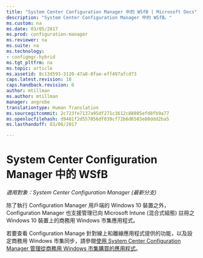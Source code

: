 ```yaml
---
title: "System Center Configuration Manager 中的 WSfB | Microsoft Docs"
description: "System Center Configuration Manager 中的 WSfB。"
ms.custom: na
ms.date: 03/05/2017
ms.prod: configuration-manager
ms.reviewer: na
ms.suite: na
ms.technology:
- configmgr-hybrid
ms.tgt_pltfrm: na
ms.topic: article
ms.assetid: 8c13d593-3120-47a8-8fae-eff497afcd73
caps.latest.revision: 18
caps.handback.revision: 0
author: mtillman
ms.author: mtillman
manager: angrobe
translationtype: Human Translation
ms.sourcegitcommit: 2c723fe7137a95df271c3612c88805efd8fb9a77
ms.openlocfilehash: d9481f2d557056df039cf72b6d6503e80ddd2ba5
ms.lasthandoff: 03/06/2017

---
```

# <a name="wsfb-in-system-center-configuration-manager"></a>System Center Configuration Manager 中的 WSfB

*適用對象：System Center Configuration Manager (最新分支)*

除了執行 Configuration Manager 用戶端的 Windows 10 裝置之外，Configuration Manager 也支援管理已向 Microsoft Intune (混合式組態) 註冊之 Windows 10 裝置上的商務用 Windows 市集應用程式。

若要查看 Configuration Manage 針對線上和離線應用程式提供的功能，以及設定商務用 Windows 市集同步，請參閱[使用 System Center Configuration Manager 管理從商務用 Windows 市集購買的應用程式](../../apps/deploy-use/manage-apps-from-the-windows-store-for-business.md)。

